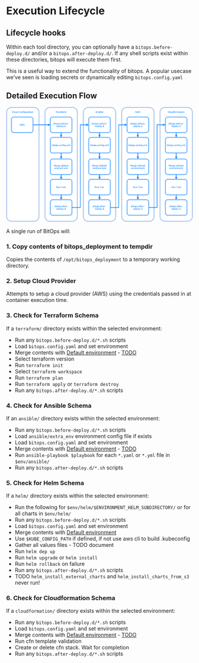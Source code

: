 # Execution Lifecycle

## Lifecycle hooks
Within each tool directory, you can optionally have a `bitops.before-deploy.d/` and/or a `bitops.after-deploy.d/`. If any shell scripts exist within these directories, bitops will execute them first.

This is a useful way to extend the functionality of bitops. A popular usecase we've seen is loading secrets or dynamically editing `bitops.config.yaml`

## Detailed Execution Flow

![lifecycle diagram](assets/images/lifecycle.png)

A single run of BitOps will:

### 1. Copy contents of bitops_deployment to tempdir
Copies the contents of `/opt/bitops_deployment` to a temporary working directory.

### 2. Setup Cloud Provider
Attempts to setup a cloud provider (AWS) using the credentials passed in at container execution time.

### 3. Check for Terraform Schema
If a `terraform/` directory exists within the selected environment:

* Run any `bitops.before-deploy.d/*.sh` scripts 
* Load `bitops.config.yaml` and set environment
* Merge contents with [Default environment](default-environment.md) - [TODO](https://github.com/bitovi/bitops/issues/18)
* Select terraform version
* Run `terraform init`
* Select `terraform workspace`
* Run `terraform plan`
* Run `terraform apply` or `terraform destroy`
* Run any `bitops.after-deploy.d/*.sh` scripts

### 4. Check for Ansible Schema
If an `ansible/` directory exists within the selected environment:

* Run any `bitops.before-deploy.d/*.sh` scripts
* Load `ansible/extra_env` environment config file if exists
* Load `bitops.config.yaml` and set environment
* Merge contents with [Default environment](default-environment.md) - [TODO](https://github.com/bitovi/bitops/issues/18)
* Run `ansible-playbook $playbook` for each `*.yaml` or `*.yml` file in `$env/ansible/` 
* Run any `bitops.after-deploy.d/*.sh` scripts

### 5. Check for Helm Schema
If a `helm/` directory exists within the selected environment:

* Run the following for `$env/helm/$ENVIRONMENT_HELM_SUBDIRECTORY/` or for all charts in `$env/helm/`
* Run any `bitops.before-deploy.d/*.sh` scripts
* Load `bitops.config.yaml` and set environment
* Merge contents with [Default environment](default-environment.md)
* Use `$KUBE_CONFIG_PATH` if defined, if not use aws cli to build .kubeconfig
* Gather all values files - TODO document
* Run `helm dep up`
* Run `helm upgrade` or `helm install`
* Run `helm rollback` on failure
* Run any `bitops.after-deploy.d/*.sh` scripts
* TODO `helm_install_external_charts` and `helm_install_charts_from_s3` never run!

### 6. Check for Cloudformation Schema
If a `cloudformation/` directory exists within the selected environment:

* Run any `bitops.before-deploy.d/*.sh` scripts
* Load `bitops.config.yaml` and set environment
* Merge contents with [Default environment](default-environment.md) - [TODO](https://github.com/bitovi/bitops/issues/18)
* Run cfn template validation
* Create or delete cfn stack. Wait for completion
* Run any `bitops.after-deploy.d/*.sh` scripts

